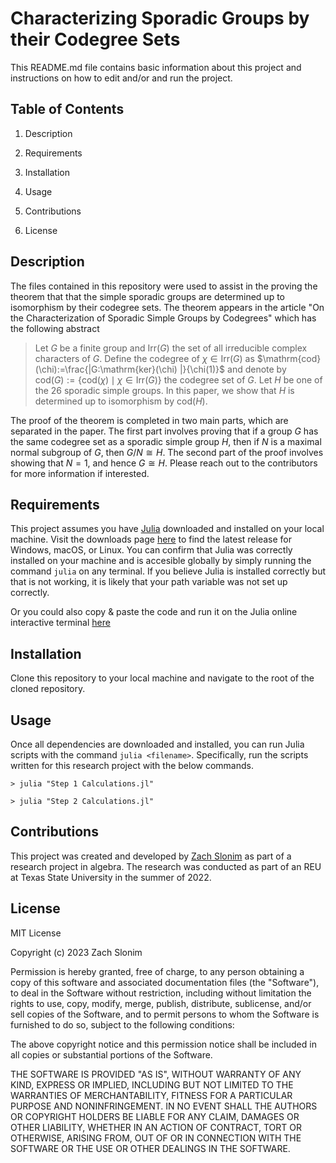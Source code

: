 # Characterizing Sporadic Groups by their Codegree Sets

This README.md file contains basic information about this project and instructions on how to edit and/or and run the project.

## Table of Contents
1. Description

1. Requirements

1. Installation

1. Usage

1. Contributions

1. License

## Description

The files contained in this repository were used to assist in the proving the theorem that that the simple sporadic groups are determined up to isomorphism by their codegree sets. The theorem appears in the article "On the Characterization of Sporadic Simple Groups by Codegrees" which has the following abstract

 >Let $G$ be a finite group and $\mathrm{Irr}(G)$ the set of all irreducible complex characters of $G$.  Define the codegree of $\chi \in \mathrm{Irr}(G)$ as $\mathrm{cod}(\chi):=\frac{|G:\mathrm{ker}(\chi) |}{\chi(1)}$ and denote by $\mathrm{cod}(G):=\{\mathrm{cod}(\chi) \mid \chi\in \mathrm{Irr}(G)\}$ the codegree set of $G$. Let $H$ be one of the $26$ sporadic simple groups. In this paper, we show that $H$ is determined up to isomorphism by $\mathrm{cod}(H)$.

 The proof of the theorem is completed in two main parts, which are separated in the paper. The first part involves proving that if a group $G$ has the same codegree set as a sporadic simple group $H$, then if $N$ is a maximal normal subgroup of $G$, then $G/N \cong H$. The second part of the proof involves showing that $N = 1$, and hence $G \cong H$. Please reach out to the contributors for more information if interested.

## Requirements

This project assumes you have [Julia](https://julialang.org/) downloaded and installed on your local machine. Visit the downloads page [here](https://julialang.org/downloads/) to find the latest release for Windows, macOS, or Linux. You can confirm that Julia was correctly installed on your machine and is accesible globally by simply running the command `julia` on any terminal. If you believe Julia is installed correctly but that is not working, it is likely that your path variable was not set up correctly. 

Or you could also copy & paste the code and run it on the Julia online interactive terminal [here](https://replit.com/@logankilpatrick/TryJuliaToday?lite=true)

## Installation 

Clone this repository to your local machine and navigate to the root of the cloned repository.

## Usage

Once all dependencies are downloaded and installed, you can run Julia scripts with the command `julia <filename>`. Specifically, run the scripts written for this research project with the below commands.

```
> julia "Step 1 Calculations.jl"

> julia "Step 2 Calculations.jl"
```

## Contributions

This project was created and developed by [Zach Slonim](https://github.com/zachslonim) as part of a research project in algebra. The research was conducted as part of an REU at Texas State University in the summer of 2022.

## License 

MIT License

Copyright (c) 2023 Zach Slonim

Permission is hereby granted, free of charge, to any person obtaining a copy
of this software and associated documentation files (the "Software"), to deal
in the Software without restriction, including without limitation the rights
to use, copy, modify, merge, publish, distribute, sublicense, and/or sell
copies of the Software, and to permit persons to whom the Software is
furnished to do so, subject to the following conditions:

The above copyright notice and this permission notice shall be included in all
copies or substantial portions of the Software.

THE SOFTWARE IS PROVIDED "AS IS", WITHOUT WARRANTY OF ANY KIND, EXPRESS OR
IMPLIED, INCLUDING BUT NOT LIMITED TO THE WARRANTIES OF MERCHANTABILITY,
FITNESS FOR A PARTICULAR PURPOSE AND NONINFRINGEMENT. IN NO EVENT SHALL THE
AUTHORS OR COPYRIGHT HOLDERS BE LIABLE FOR ANY CLAIM, DAMAGES OR OTHER
LIABILITY, WHETHER IN AN ACTION OF CONTRACT, TORT OR OTHERWISE, ARISING FROM,
OUT OF OR IN CONNECTION WITH THE SOFTWARE OR THE USE OR OTHER DEALINGS IN THE
SOFTWARE.

